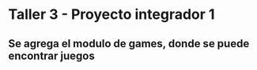 # Taller 3 - Proyecto integrador 1

## Se agrega el modulo de games, donde se puede encontrar juegos
